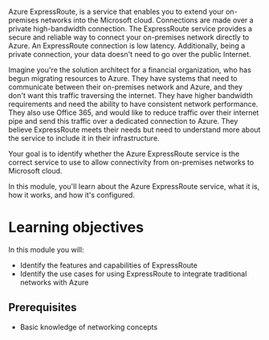 Azure ExpressRoute, is a service that enables you to extend your on-premises networks into the Microsoft cloud.  Connections are made over a private high-bandwidth connection. The ExpressRoute service provides a secure and reliable way to connect your on-premises network directly to Azure. An ExpressRoute connection is low latency. Additionally, being a private connection, your data doesn't need to go over the public Internet.

Imagine you're the solution architect for a financial organization, who has begun migrating resources to Azure. They have systems that need to communicate between their on-premises network and Azure, and they don't want this traffic traversing the internet. They have higher bandwidth requirements and need the ability to have consistent network performance. They also use Office 365, and would like to reduce traffic over their internet pipe and send this traffic over a dedicated connection to Azure. They believe ExpressRoute meets their needs but need to understand more about the service to include it in their infrastructure.

Your goal is to identify whether the Azure ExpressRoute service is the correct service to use to allow connectivity from on-premises networks to Microsoft cloud.

In this module, you'll learn about the Azure ExpressRoute service, what it is, how it works, and how it's configured.

# Learning objectives

In this module you will:

- Identify the features and capabilities of ExpressRoute
- Identify the use cases for using ExpressRoute to integrate traditional networks with Azure

## Prerequisites

- Basic knowledge of networking concepts
